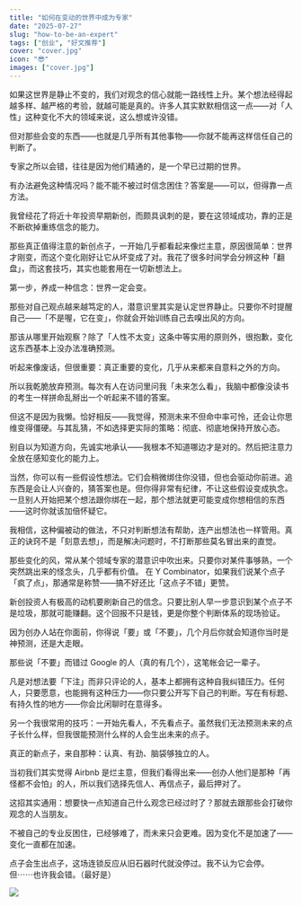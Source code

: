 ```yaml
---
title: "如何在变动的世界中成为专家"
date: "2025-07-27"
slug: "how-to-be-an-expert"
tags: ["创业", "好文推荐"]
cover: "cover.jpg"
icon: "😎"
images: ["cover.jpg"]
---
```

如果这世界是静止不变的，我们对观念的信心就能一路线性上升。某个想法经得起越多样、越严格的考验，就越可能是真的。许多人其实默默相信这一点——对「人性」这种变化不大的领域来说，这么想或许没错。



但对那些会变的东西——也就是几乎所有其他事物——你就不能再这样信任自己的判断了。



专家之所以会错，往往是因为他们精通的，是一个早已过期的世界。



有办法避免这种情况吗？能不能不被过时信念困住？答案是——可以，但得靠一点方法。



我曾经花了将近十年投资早期新创，而颇具讽刺的是，要在这领域成功，靠的正是不断砍掉重练信念的能力。



那些真正值得注意的新创点子，一开始几乎都看起来像烂主意，原因很简单：世界才刚变，而这个变化刚好让它从坏变成了对。我花了很多时间学会分辨这种「翻盘」，而这套技巧，其实也能套用在一切新想法上。



第一步，养成一种信念：世界一定会变。



那些对自己观点越来越笃定的人，潜意识里其实是认定世界静止。只要你不时提醒自己——「不是喔，它在变」，你就会开始训练自己去嗅出风的方向。



那该从哪里开始观察？除了「人性不太变」这条中等实用的原则外，很抱歉，变化这东西基本上没办法准确预测。



听起来像废话，但很重要：真正重要的变化，几乎从来都来自意料之外的方向。



所以我乾脆放弃预测。每次有人在访问里问我「未来怎么看」，我脑中都像没读书的考生一样拼命乱掰出一个听起来不错的答案。



但这不是因为我懒。恰好相反——我觉得，预测未来不但命中率可怜，还会让你思维变得僵硬。与其乱猜，不如选择更实际的策略：彻底、彻底地保持开放心态。



别自以为知道方向，先诚实地承认——我根本不知道哪边才是对的。然后把注意力全放在感知变化的能力上。



当然，你可以有一些假设性想法。它们会稍微绑住你没错，但也会驱动你前进。追东西是会让人兴奋的，猜答案也是。但你得非常有纪律，不让这些假设变成执念。
一旦别人开始把某个想法跟你绑在一起，那个想法就更可能变成你想相信的东西——这时你就该加倍怀疑它。



我相信，这种偏被动的做法，不只对判断想法有帮助，连产出想法也一样管用。真正的诀窍不是「刻意去想」，而是解决问题时，不打断那些莫名冒出来的直觉。



那些变化的风，常从某个领域专家的潜意识中吹出来。只要你对某件事够熟，一个突然跳出来的怪念头，几乎都有价值。
在 Y Combinator，如果我们说某个点子「疯了点」，那通常是称赞——搞不好还比「这点子不错」更赞。



新创投资人有极高的动机要刷新自己的信念。只要比别人早一步意识到某个点子不是垃圾，那就可能赚翻。这个回报不只是钱，更是你整个判断体系的现场验证。



因为创办人站在你面前，你得说「要」或「不要」，几个月后你就会知道你当时是神预测，还是大走眼。



那些说「不要」而错过 Google 的人（真的有几个），这笔帐会记一辈子。



凡是对想法要「下注」而非只评论的人，基本上都拥有这种自我纠错压力。任何人，只要愿意，也能拥有这种压力——你只要公开写下自己的判断。写在有标题、有持久性的地方——你会比闲聊时在意得多。



另一个我很常用的技巧：一开始先看人，不先看点子。虽然我们无法预测未来的点子长什么样，但我很能预测什么样的人会生出未来的点子。



真正的新点子，来自那种：认真、有劲、脑袋够独立的人。



当初我们其实觉得 Airbnb 是烂主意，但我们看得出来——创办人他们是那种「再怪都不会怕」的人，所以我们选择先信人、再信点子，最后押对了。



这招其实通用：想要快一点知道自己什么观念已经过时了？那就去跟那些会打破你观念的人当朋友。



不被自己的专业反困住，已经够难了，而未来只会更难。因为变化不是加速了——变化一直都在加速。



点子会生出点子，这场连锁反应从旧石器时代就没停过。我不认为它会停。
但⋯⋯也许我会错。（最好是）




![](https://prod-files-secure.s3.us-west-2.amazonaws.com/112d0858-5090-4d34-a606-b75eb8d65fd2/46476355-9cf3-4e99-9b7a-3531bc426380/1000202064.png?X-Amz-Algorithm=AWS4-HMAC-SHA256&X-Amz-Content-Sha256=UNSIGNED-PAYLOAD&X-Amz-Credential=ASIAZI2LB466TEC6EDBS%2F20250828%2Fus-west-2%2Fs3%2Faws4_request&X-Amz-Date=20250828T144747Z&X-Amz-Expires=3600&X-Amz-Security-Token=IQoJb3JpZ2luX2VjEE4aCXVzLXdlc3QtMiJHMEUCIQCjK2DJkS4af5jYh8suVD87o2yTQ2U2coz0U1RvOaXliQIgc3RytT9IcKk3dWv6hE7ZMmdjQaiGcGflgRQmjJkOKzwqiAQIp%2F%2F%2F%2F%2F%2F%2F%2F%2F%2F%2FARAAGgw2Mzc0MjMxODM4MDUiDLo0ZhTB92HEHOA0SCrcAymmIXC9YnaxfSnD5wpZyI7Yzm64Cjh1mQOMnFIBoD04zVCaIkTzjL0glK%2B1t8QI55SIP6P%2B5ttIxhnkFQLzflo7ww1ZL4%2F0HauVVYJ35A3Qdt%2F8cCZRkLSbaMhQv%2FSdK9fkaVsyk0G%2FWmME7iBkgueOEaNtgJqJzePXDl6MoYsDrz53ZFbqXiplb1gSbRNLvB9FAz2rzfLRQHhQvuUcRFrmQji40YQ0wYjSrxJEjYMt0tMdLSGmIcqSe9lB8vWhixYT46EFpNx2bS2osNUj%2FyxGGhezQkS7mVDuCrRnOLsZIyxfny77%2FV5gkKAs1apyBS7COdotNJKZ6Z3vv4DV17TKbCcJWlppNHCWUPQfvgEVteDuR%2BBOVDlcPXS9SWcHILTGQCvZwtGSYDOvrmtQXdJ8vwp%2BTLSoiL614znQMv6EK0fBXyb51uguFzwTCXc4JJleK0%2BAdRHC%2FhaJJPNtNASUhZJ0M3JM94OcX8IpdoMz%2FQJO9K6GOmCRXGngAcvlUnTofGIo0wNERtIjtQMYYy6vdBrcrF7YVNI1TZeVnhCksHRjypjpLx57ZN3nloXiZpFwnK92tkFgVil8r%2Fjn%2FziGPy1c5NWDnwHO6xn1b3IbcDJC28%2FzKaUeV6qDMICxwcUGOqUB%2FKqrfNk4xHOr5tUrASorD2jabEjPyHX%2B92B9toaLY1T29FwnZVVXnZkW1DDpVwCr3%2F7kIeKTQPiLF3w8zz9ieZmLLLcCsjxviPHzONjjQjt204VNVzJ132kNK1JUA7oALAuOioqlnsg8slOpjwtr7aFUAbnP%2BQ2idJ7YmzZ2PeA7ODkwJG2gXjWmCKYV9xJ031%2FR3HYhk6Q%2Bb%2FKIUHmA6f4spBgE&X-Amz-Signature=2d84f0c3555cc16e52905d30048de0700079c9467114b9269c9c84520a9ff5ce&X-Amz-SignedHeaders=host&x-amz-checksum-mode=ENABLED&x-id=GetObject)

